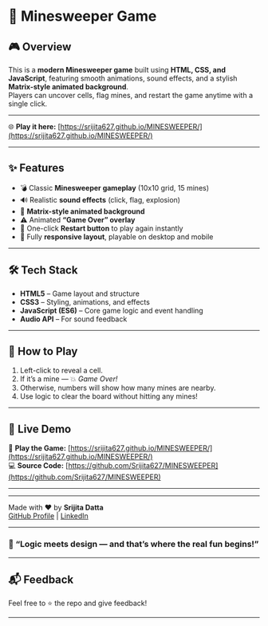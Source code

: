 # 🧩 Minesweeper Game

## 🎮 Overview
This is a **modern Minesweeper game** built using **HTML, CSS, and JavaScript**, featuring smooth animations, sound effects, and a stylish **Matrix-style animated background**.  
Players can uncover cells, flag mines, and restart the game anytime with a single click.

---
🌐 **Play it here:** [https://srijita627.github.io/MINESWEEPER/](https://srijita627.github.io/MINESWEEPER/)

---

## ✨ Features
- 💣 Classic **Minesweeper gameplay** (10x10 grid, 15 mines)  
- 🔊 Realistic **sound effects** (click, flag, explosion)  
- 🌌 **Matrix-style animated background**  
- ⚠️ Animated **“Game Over” overlay**  
- 🔁 One-click **Restart button** to play again instantly  
- 📱 Fully **responsive layout**, playable on desktop and mobile  

---

## 🛠️ Tech Stack
- **HTML5** – Game layout and structure  
- **CSS3** – Styling, animations, and effects  
- **JavaScript (ES6)** – Core game logic and event handling  
- **Audio API** – For sound feedback  

---

## 🎯 How to Play

1. Left-click to reveal a cell.  
2. If it’s a mine — 💥 *Game Over!*  
3. Otherwise, numbers will show how many mines are nearby.  
4. Use logic to clear the board without hitting any mines!  

---

## 🚀 Live Demo

🔗 **Play the Game:** [https://srijita627.github.io/MINESWEEPER/](https://srijita627.github.io/MINESWEEPER/)  
💻 **Source Code:** [https://github.com/Srijita627/MINESWEEPER](https://github.com/Srijita627/MINESWEEPER)

---
---
Made with ❤️ by **Srijita Datta**  
[GitHub Profile](https://github.com/Srijita627) | [LinkedIn](https://www.linkedin.com/in/srijita-datta-b06313318/)

---
### 💬 “Logic meets design — and that’s where the real fun begins!”

---
## 📬 Feedback

Feel free to ⭐️ the repo and give feedback!

--- 
